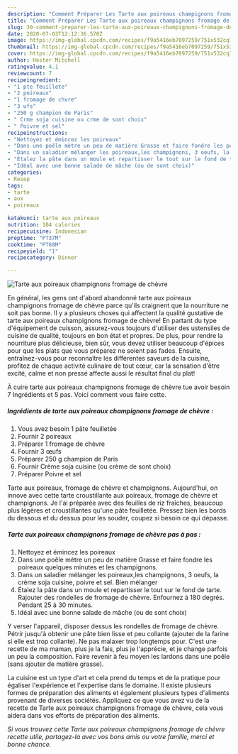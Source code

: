 ```yaml
---
description: "Comment Préparer Les Tarte aux poireaux champignons fromage de chèvre"
title: "Comment Préparer Les Tarte aux poireaux champignons fromage de chèvre"
slug: 30-comment-preparer-les-tarte-aux-poireaux-champignons-fromage-de-chevre
date: 2020-07-03T12:12:36.570Z
image: https://img-global.cpcdn.com/recipes/f9a5416eb7097259/751x532cq70/tarte-aux-poireaux-champignons-fromage-de-chevre-photo-principale-de-la-recette.jpg
thumbnail: https://img-global.cpcdn.com/recipes/f9a5416eb7097259/751x532cq70/tarte-aux-poireaux-champignons-fromage-de-chevre-photo-principale-de-la-recette.jpg
cover: https://img-global.cpcdn.com/recipes/f9a5416eb7097259/751x532cq70/tarte-aux-poireaux-champignons-fromage-de-chevre-photo-principale-de-la-recette.jpg
author: Hester Mitchell
ratingvalue: 4.1
reviewcount: 7
recipeingredient:
- "1 pte feuillete"
- "2 poireaux"
- "1 fromage de chvre"
- "3 ufs"
- "250 g champion de Paris"
- " Crme soja cuisine ou crme de sont choix"
- " Poivre et sel"
recipeinstructions:
- "Nettoyez et émincez les poireaux"
- "Dans une poêle mètre un peu de matière Grasse et faire fondre les poireaux quelques minutes et les champignons."
- "Dans un saladier mélanger les poireaux,les champignons, 3 oeufs, la crème soja cuisine, poivre et sel. Bien mélanger"
- "Étalez la pâte dans un moule et repartisser le tout sur le fond de tarte. Rajouter des rondelles de fromage de chèvre. Enfournez à 180 degrés. Pendant 25 à 30 minutes."
- "Idéal avec une bonne salade de mâche (ou de sont choix)"
categories:
- Resep
tags:
- tarte
- aux
- poireaux

katakunci: tarte aux poireaux 
nutrition: 104 calories
recipecuisine: Indonesian
preptime: "PT37M"
cooktime: "PT60M"
recipeyield: "1"
recipecategory: Dinner

---
```



![Tarte aux poireaux champignons fromage de chèvre](https://img-global.cpcdn.com/recipes/f9a5416eb7097259/751x532cq70/tarte-aux-poireaux-champignons-fromage-de-chevre-photo-principale-de-la-recette.jpg)

En général, les gens ont d'abord abandonné tarte aux poireaux champignons fromage de chèvre parce qu'ils craignent que la nourriture ne soit pas bonne. Il y a plusieurs choses qui affectent la qualité gustative de tarte aux poireaux champignons fromage de chèvre! En partant du type d'équipement de cuisson, assurez-vous toujours d'utiliser des ustensiles de cuisine de qualité, toujours en bon état et propres. De plus, pour rendre la nourriture plus délicieuse, bien sûr, vous devez utiliser beaucoup d'épices pour que les plats que vous préparez ne soient pas fades. Ensuite, entraînez-vous pour reconnaître les différentes saveurs de la cuisine, profitez de chaque activité culinaire de tout cœur, car la sensation d'être excité, calme et non pressé affecte aussi le résultat final du plat!

<!--inarticleads1-->

À cuire tarte aux poireaux champignons fromage de chèvre tue avoir besoin 7 Ingrédients et 5 pas. Voici comment vous faire cette.

##### Ingrédients de tarte aux poireaux champignons fromage de chèvre :

1. Vous avez besoin 1 pâte feuilletée
1. Fournir 2 poireaux
1. Préparer 1 fromage de chèvre
1. Fournir 3 œufs
1. Préparer 250 g champion de Paris
1. Fournir  Crème soja cuisine (ou crème de sont choix)
1. Préparer  Poivre et sel


Tarte aux poireaux, fromage de chèvre et champignons. Aujourd&#39;hui, on innove avec cette tarte croustillante aux poireaux, fromage de chèvre et champignons. Je l&#39;ai préparée avec des feuilles de riz fraîches, beaucoup plus légères et croustillantes qu&#39;une pâte feuilletée. Pressez bien les bords du dessous et du dessus pour les souder, coupez si besoin ce qui dépasse. 

<!--inarticleads2-->

##### Tarte aux poireaux champignons fromage de chèvre pas à pas :

1. Nettoyez et émincez les poireaux
1. Dans une poêle mètre un peu de matière Grasse et faire fondre les poireaux quelques minutes et les champignons.
1. Dans un saladier mélanger les poireaux,les champignons, 3 oeufs, la crème soja cuisine, poivre et sel. Bien mélanger
1. Étalez la pâte dans un moule et repartisser le tout sur le fond de tarte. Rajouter des rondelles de fromage de chèvre. Enfournez à 180 degrés. Pendant 25 à 30 minutes.
1. Idéal avec une bonne salade de mâche (ou de sont choix)


Y verser l&#39;appareil, disposer dessus les rondelles de fromage de chèvre. Pétrir jusqu&#39;à obtenir une pâte bien lisse et peu collante (ajouter de la farine si elle est trop collante). Ne pas malaxer trop longtemps pour. C&#39;est une recette de ma maman, plus je la fais, plus je l&#39;apprécie, et je change parfois un peu la composition. Faire revenir à feu moyen les lardons dans une poêle (sans ajouter de matière grasse). 

<!--inarticleads1-->

<p>
La cuisine est un type d'art et cela prend du temps et de la pratique pour égaliser l'expérience et l'expertise dans le domaine. Il existe plusieurs formes de préparation des aliments et également plusieurs types d'aliments provenant de diverses sociétés. Appliquez ce que vous avez vu de la recette de Tarte aux poireaux champignons fromage de chèvre, cela vous aidera dans vos efforts de préparation des aliments.
</p>

<p>
<i>Si vous trouvez cette Tarte aux poireaux champignons fromage de chèvre recette utile, partagez-la avec vos bons amis ou votre famille, merci et bonne chance.</i>
</p>
